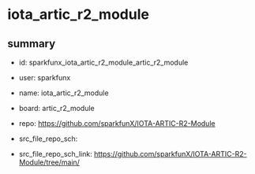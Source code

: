 # iota_artic_r2_module
 
## summary 
* id: sparkfunx_iota_artic_r2_module_artic_r2_module
* user: sparkfunx
* name: iota_artic_r2_module
* board: artic_r2_module
* repo: https://github.com/sparkfunX/IOTA-ARTIC-R2-Module



* src_file_repo_sch: 
* src_file_repo_sch_link: https://github.com/sparkfunX/IOTA-ARTIC-R2-Module/tree/main/





